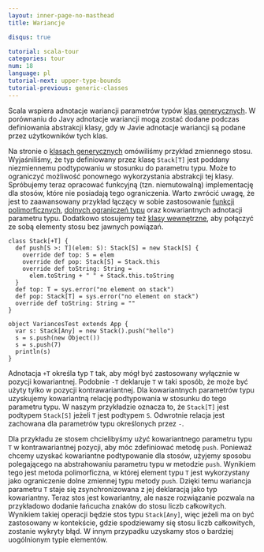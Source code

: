 ```yaml
---
layout: inner-page-no-masthead
title: Wariancje

disqus: true

tutorial: scala-tour
categories: tour
num: 18
language: pl
tutorial-next: upper-type-bounds
tutorial-previous: generic-classes
---
```


Scala wspiera adnotacje wariancji parametrów typów [klas generycznych](generic-classes.html). W porównaniu do Javy adnotacje wariancji mogą zostać dodane podczas definiowania abstrakcji klasy, gdy w Javie adnotacje wariancji są podane przez użytkowników tych klas.

Na stronie o [klasach generycznych](generic-classes.html) omówiliśmy przykład zmiennego stosu. Wyjaśniliśmy, że typ definiowany przez klasę `Stack[T]` jest poddany niezmiennemu podtypowaniu w stosunku do parametru typu. Może to ograniczyć możliwość ponownego wykorzystania abstrakcji tej klasy. Spróbujemy teraz opracować funkcyjną (tzn. niemutowalną) implementację dla stosów, które nie posiadają tego ograniczenia. Warto zwrócić uwagę, że jest to zaawansowany przykład łączący w sobie zastosowanie [funkcji polimorficznych](polymorphic-methods.html), [dolnych ograniczeń typu](lower-type-bounds.html) oraz kowariantnych adnotacji parametru typu. Dodatkowo stosujemy też [klasy wewnętrzne](inner-classes.html), aby połączyć ze sobą elementy stosu bez jawnych powiązań.

```tut
class Stack[+T] {
  def push[S >: T](elem: S): Stack[S] = new Stack[S] {
    override def top: S = elem
    override def pop: Stack[S] = Stack.this
    override def toString: String =
      elem.toString + " " + Stack.this.toString
  }
  def top: T = sys.error("no element on stack")
  def pop: Stack[T] = sys.error("no element on stack")
  override def toString: String = ""
}

object VariancesTest extends App {
  var s: Stack[Any] = new Stack().push("hello")
  s = s.push(new Object())
  s = s.push(7)
  println(s)
}
```

Adnotacja `+T` określa typ `T` tak, aby mógł być zastosowany wyłącznie w pozycji kowariantnej. Podobnie `-T` deklaruje `T` w taki sposób, że może być użyty tylko w pozycji kontrawariantnej. Dla kowariantnych parametrów typu uzyskujemy kowariantną relację podtypowania w stosunku do tego parametru typu. W naszym przykładzie oznacza to, że `Stack[T]` jest podtypem `Stack[S]` jeżeli `T` jest podtypem `S`. Odwrotnie relacja jest zachowana dla parametrów typu określonych przez `-`.

Dla przykładu ze stosem chcielibyśmy użyć kowariantnego parametru typu `T` w kontrawariantnej pozycji, aby móc zdefiniować metodę `push`. Ponieważ chcemy uzyskać kowariantne podtypowanie dla stosów, użyjemy sposobu polegającego na abstrahowaniu parametru typu w metodzie `push`. Wynikiem tego jest metoda polimorficzna, w której element typu `T` jest wykorzystany jako ograniczenie dolne zmiennej typu metody `push`. Dzięki temu wariancja parametru `T` staje się zsynchronizowana z jej deklaracją jako typ kowariantny. Teraz stos jest kowariantny, ale nasze rozwiązanie pozwala na przykładowo dodanie łańcucha znaków do stosu liczb całkowitych. Wynikiem takiej operacji będzie stos typu `Stack[Any]`, więc jeżeli ma on być zastosowany w kontekście, gdzie spodziewamy się stosu liczb całkowitych, zostanie wykryty błąd. W innym przypadku uzyskamy stos o bardziej uogólnionym typie elementów.
